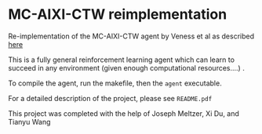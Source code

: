 # MC-AIXI-CTW reimplementation

Re-implementation of the MC-AIXI-CTW agent by Veness et al as described [here](https://arxiv.org/abs/0909.0801)

This is a fully general reinforcement learning agent which can learn to succeed in any environment (given enough computational resources....) .

To compile the agent, run the makefile, then the ```agent``` executable.

For a detailed description of the project, please see ```README.pdf```

This project was completed with the help of Joseph Meltzer, Xi Du, and Tianyu Wang